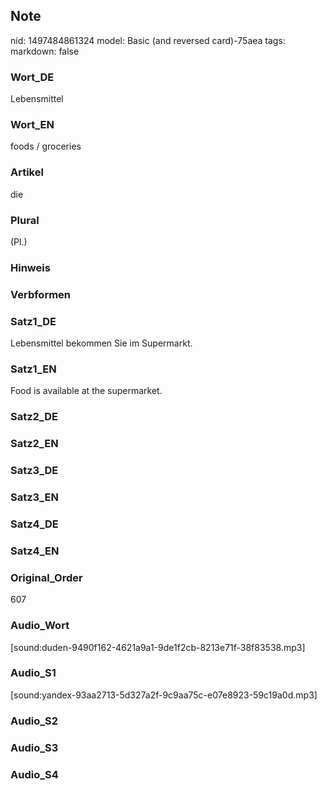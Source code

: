 ## Note
nid: 1497484861324
model: Basic (and reversed card)-75aea
tags: 
markdown: false

### Wort_DE
Lebensmittel

### Wort_EN
foods / groceries

### Artikel
die

### Plural
(Pl.)

### Hinweis


### Verbformen


### Satz1_DE
Lebensmittel bekommen Sie im Supermarkt.

### Satz1_EN
Food is available at the supermarket.

### Satz2_DE


### Satz2_EN


### Satz3_DE


### Satz3_EN


### Satz4_DE


### Satz4_EN


### Original_Order
607

### Audio_Wort
[sound:duden-9490f162-4621a9a1-9de1f2cb-8213e71f-38f83538.mp3]

### Audio_S1
[sound:yandex-93aa2713-5d327a2f-9c9aa75c-e07e8923-59c19a0d.mp3]

### Audio_S2


### Audio_S3


### Audio_S4

